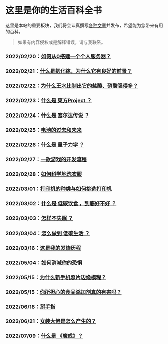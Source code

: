 # 这里是你的生活百科全书

这里是本站的重要板块，我们将会认真撰写<u>各种文章</u>并发布，希望能为您带来有用的百科。

> 如果有内容侵权或是解释错误，请与我联系。



### 2022/02/20：[如何从0搭建一个个人服务器？](/popularization/20220220.html)

### 2022/02/21：[什么是氮化镓，为什么它有良好的前景？](/popularization/20220221.html)

### 2022/02/22：[为什么王水比制出它的盐酸、硝酸强得多？](/popularization/20220222.html)

### 2022/02/23：[什么是 東方Project ？](/popularization/20220223.html)

### 2022/02/24：[什么是 塞尔达传说 ？](/popularization/20220224.html)

### 2022/02/25：[电池的过去和未来](/popularization/20220225.html)

### 2022/02/26：[什么是 量子力学 ？](/popularization/20220226.html)

### 2022/02/27：[一款游戏的开发流程](/popularization/20220227.html)

### 2022/02/28：[如何科学地洗衣服](/popularization/20220228.html)

### 2022/03/01：[打印机的种类与如何挑选打印机](/popularization/20220301.html)

### 2022/03/02：[什么是 低碳饮食 ，到底好不好 ？](/popularization/20220302.html)

### 2022/03/03：[怎样不失眠 ？](/popularization/20220303.html)

### 2022/03/04：[怎么做到 低碳生活 ？](/popularization/20220304.html)

### 2022/03/16：[这是我的发烧历程](/popularization/20220316.html)

### 2022/05/04：[如何消减你的恐惧](/blog/sotwild/20220504.html)

### 2022/05/15：[为什么新手机照片边缘模糊？](/popularization/20220515_0.html)

### 2022/05/15：[你所担心的食品添加剂真的有害吗？](/popularization/20220515_1.html)

### 2022/06/18：[掰手指](/popularization/20220618.html)

### 2022/06/21：[女装大佬是怎么产生的？](/popularization/20220621.html)

### 2022/07/09：[什么是 《魔戒》？](/popularization/20220709.html)
